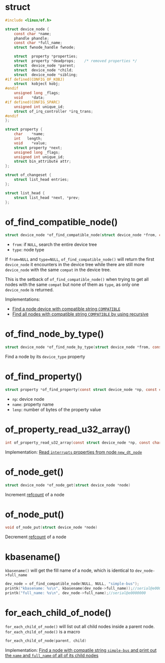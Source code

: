 # struct

```c
#include <linux/of.h>
```

```c
struct device_node {
	const char *name;
	phandle phandle;
	const char *full_name;
	struct fwnode_handle fwnode;

	struct	property *properties;
	struct	property *deadprops;	/* removed properties */
	struct	device_node *parent;
	struct	device_node *child;
	struct	device_node *sibling;
#if defined(CONFIG_OF_KOBJ)
	struct	kobject kobj;
#endif
	unsigned long _flags;
	void	*data;
#if defined(CONFIG_SPARC)
	unsigned int unique_id;
	struct of_irq_controller *irq_trans;
#endif
};
```

```c
struct property {
	char	*name;
	int	  length;
	void	*value;
	struct property *next;
	unsigned long _flags;
	unsigned int unique_id;
	struct bin_attribute attr;
};
```

```c
struct of_changeset {
	struct list_head entries;
};

struct list_head {
	struct list_head *next, *prev;
};
```
# of_find_compatible_node()

```c
struct device_node *of_find_compatible_node(struct device_node *from, const char *type, const char *compat);
```

* ``from``: if ``NULL``, search the entire device tree
* ``type``: node type

If ``from=NULL`` and ``type=NULL``, ``of_find_compatible_node()`` will return the first ``device_node`` it encounters in the device tree while there are still more ``device_node`` with the same ``compat`` in the device tree.

This is the setback of ``of_find_compatible_node()`` when trying to get all nodes with the same ``compat`` but none of them as ``type``, as only one ``device_node`` is returned.

Implementations:
* [Find a node device with compatible string ``COMPATIBLE``](Read%20device%20tree%20node%20operations.md#of_find_compatible_node-to-find-a-node-device-with-compatible-string-compatible)
* [Find all nodes with compatible string ``COMPATIBLE`` by using recursive](Read%20device%20tree%20node%20operations.md#of_find_compatible_node-to-find-all-nodes-with-compatible-string-compatible-by-using-recursive)

# of_find_node_by_type()

```c
struct device_node *of_find_node_by_type(struct device_node *from, const char *type);
```

Find a node by its ``device_type`` property

# of_find_property()

```c
struct property *of_find_property(const struct device_node *np, const char *name, int *lenp);
```

* ``np``: device node
* ``name``: property name
* ``lenp``: number of bytes of the property value

# of_property_read_u32_array()
```c
int of_property_read_u32_array(const struct device_node *np, const char *propname, u32 *out_values, size_t sz);
```
Implementation: [Read ``interrupts`` properties from node ``new_dt_node``](Read%20device%20tree%20node%20operations.md#of_property_read_u32_array)

# of_node_get()

```c
struct device_node *of_node_get(struct device_node *node)
```
Increment [refcount](https://github.com/TranPhucVinh/C/tree/master/Kernel/Character%20device/Character%20device%20operations#kobject-and-refcount) of a node

# of_node_put()

```c
void of_node_put(struct device_node *node)
```

Decrement [refcount](https://github.com/TranPhucVinh/C/tree/master/Kernel/Character%20device/Character%20device%20operations#kobject-and-refcount) of a node

# kbasename()

``kbasename()`` will get the fill name of a node, which is identical to ``dev_node->full_name`` 

```c
dev_node = of_find_compatible_node(NULL, NULL, "simple-bus");
printk("kbasename: %s\n", kbasename(dev_node->full_name));//serial@e0000000
printk("full_name: %s\n", dev_node->full_name);//serial@e0000000
```

# for_each_child_of_node()

``for_each_child_of_node()`` will list out all child nodes inside a parent node. ``for_each_child_of_node()`` is a macro

```c
for_each_child_of_node(parent, child)
```

Implementation: [Find a node with compatile string ``simple-bus`` and print out the ``name`` and ``full_name`` of all of its child nodes](Read%20device%20tree%20node%20operations.md#for_each_child_of_node)
